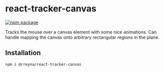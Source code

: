 # react-tracker-canvas
[![npm package][npm-badge]][npm]

Tracks the mouse over a canvas element with some nice animations.
Can handle mapping the canvas onto arbitrary rectangular regions in the plane.

## Installation
` npm i @rreyna/react-tracker-canvas `

[npm-badge]: https://img.shields.io/npm/v/npm-package.png?style=flat-square
[npm]: https://www.npmjs.org/package/npm-package

